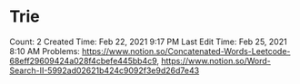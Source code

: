 # Trie

Count: 2
Created Time: Feb 22, 2021 9:17 PM
Last Edit Time: Feb 25, 2021 8:10 AM
Problems: https://www.notion.so/Concatenated-Words-Leetcode-68eff29609424a028f4cbefe445bb4c9, https://www.notion.so/Word-Search-II-5992ad02621b424c9092f3e9d26d7e43
